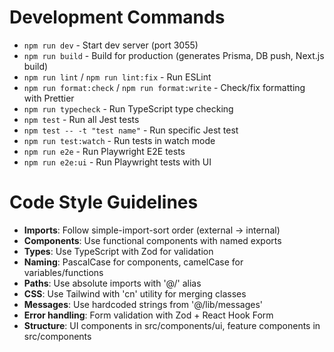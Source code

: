 # Development Commands

- `npm run dev` - Start dev server (port 3055)
- `npm run build` - Build for production (generates Prisma, DB push, Next.js build)
- `npm run lint` / `npm run lint:fix` - Run ESLint
- `npm run format:check` / `npm run format:write` - Check/fix formatting with Prettier
- `npm run typecheck` - Run TypeScript type checking
- `npm test` - Run all Jest tests
- `npm test -- -t "test name"` - Run specific Jest test
- `npm run test:watch` - Run tests in watch mode
- `npm run e2e` - Run Playwright E2E tests
- `npm run e2e:ui` - Run Playwright tests with UI

# Code Style Guidelines

- **Imports**: Follow simple-import-sort order (external → internal)
- **Components**: Use functional components with named exports
- **Types**: Use TypeScript with Zod for validation
- **Naming**: PascalCase for components, camelCase for variables/functions
- **Paths**: Use absolute imports with '@/' alias
- **CSS**: Use Tailwind with 'cn' utility for merging classes
- **Messages**: Use hardcoded strings from '@/lib/messages'
- **Error handling**: Form validation with Zod + React Hook Form
- **Structure**: UI components in src/components/ui, feature components in src/components